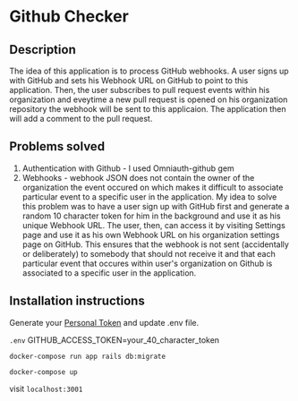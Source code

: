 # Github Checker

## Description
The idea of this application is to process GitHub webhooks. A user signs up with GitHub and sets his Webhook URL on GitHub to point to this application. Then, the user subscribes to pull request events within his organization and eveytime a new pull request is opened on his organization repository the webhook will be sent to this applicaion. The application then will add a comment to the pull request.

## Problems solved
1. Authentication with Github - I used Omniauth-github gem
2. Webhooks - webhook JSON does not contain the owner of the organization the event occured on which makes it difficult to associate particular event to a specific user in the application. My idea to solve this problem was to have a user sign up with GitHub first and generate a random 10 character token for him in the background and use it as his unique Webhook URL. The user, then, can access it by visiting Settings page and use it as his own Webhook URL on his organization settings page on GitHub. This ensures that the webhook is not sent (accidentally or deliberately) to somebody that should not receive it and that each particular event that occures within user's organization on Github is associated to a specific user in the application.

## Installation instructions
Generate your [Personal Token](https://github.com/settings/tokens) and update .env file.

```.env```
GITHUB_ACCESS_TOKEN=your_40_character_token

```docker-compose run app rails db:migrate```

```docker-compose up```


visit ```localhost:3001```

